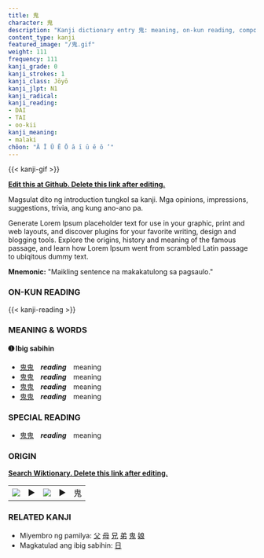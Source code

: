 ```yaml
---
title: 鬼
character: 鬼
description: "Kanji dictionary entry 鬼: meaning, on-kun reading, compounds, origin, related kanji"
content_type: kanji
featured_image: "/鬼.gif"
weight: 111
frequency: 111
kanji_grade: 0
kanji_strokes: 1
kanji_class: Jōyō
kanji_jlpt: N1
kanji_radical: 
kanji_reading: 
- DAI
- TAI
- oo-kii
kanji_meaning:
- malaki
chōon: "Ā Ī Ū Ē Ō ā ī ū ē ō ’"
---
```

[//]: # (Don't edit the line below. Kanji animated GIF code is automatically generated.)
{{< kanji-gif >}}

[//]: # (Edit below this line.)

**[Edit this at Github. Delete this link after editing.](https://github.com/tim0g/tim/tree/main/content/kanji/鬼/index.md)**

Magsulat dito ng introduction tungkol sa kanji. Mga opinions, impressions, suggestions, trivia, ang kung ano-ano pa.

Generate Lorem Ipsum placeholder text for use in your graphic, print and web layouts, and discover plugins for your favorite writing, design and blogging tools. Explore the origins, history and meaning of the famous passage, and learn how Lorem Ipsum went from scrambled Latin passage to ubiqitous dummy text.
 
**Mnemonic:** "Maikling sentence na makakatulong sa pagsaulo."

### ON-KUN READING

[//]: # (Don't edit the line below. ON-KUN READING code is automatically generated.)
{{< kanji-reading >}}

### MEANING & WORDS

#### ➊ **Ibig sabihin**
  - [鬼](../鬼)[鬼](../鬼)　***reading***　meaning
  - [鬼](../鬼)[鬼](../鬼)　***reading***　meaning
  - [鬼](../鬼)[鬼](../鬼)　***reading***　meaning
  - [鬼](../鬼)[鬼](../鬼)　***reading***　meaning

### SPECIAL READING
  - [鬼](../鬼)[鬼](../鬼)　***reading***　meaning

### ORIGIN

**[Search Wiktionary. Delete this link after editing.](https://wiktionary.org/wiki/鬼)**
<table class="kanji-table"><tr><td>
<img src="60px-鬼-bronze.svg.png">
</td><td>▶</td><td>
<img src="60px-鬼-oracle.svg.png">
</td><td>▶</td>
<td class="kanji-origin">鬼</td>
</tr></table>

### RELATED KANJI
- Miyembro ng pamilya: [父](../父) [母](../母) [兄](../兄) [弟](../弟) [鬼](../鬼) [娘](../娘)
- Magkatulad ang ibig sabihin: [日](../日)
